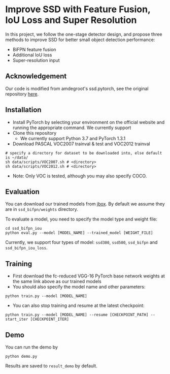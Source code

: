 # Improve SSD with Feature Fusion, IoU Loss and Super Resolution

In this project, we follow the one-stage detector design, and propose three methods to improve SSD for better small object detection performance:
+ BiFPN feature fusion
+ Additional IoU loss
+ Super-resolution input

## Acknowledgement
Our code is modified from amdegroot's ssd.pytorch, see the original repository [here](https://github.com/amdegroot/ssd.pytorch).

## Installation
+ Install PyTorch by selecting your environment on the official website and running the appropriate command. We currently support 
+ Clone this repository
    + We currently support Python 3.7 and PyTorch 1.3.1
+ Download PASCAL VOC2007 trainval & test and VOC2012 trainval
```
# specify a directory for dataset to be downloaded into, else default is ~/data/
sh data/scripts/VOC2007.sh # <directory>
sh data/scripts/VOC2012.sh # <directory>
```
+ Note: Only VOC is tested, although you may also specify COCO.

## Evaluation
You can download our trained models from [jbox](https://jbox.sjtu.edu.cn/l/I510e7). By default we assume they are in `ssd_bifpn/weights` directory.

To evaluate a model, you need to specify the model type and weight file:
```
cd ssd_bifpn_iou
python eval.py --model [MODEL_NAME] --trained_model [WEIGHT_FILE] 
```
Currently, we support four types of model: `ssd300`, `ssd500`, `ssd_bifpn` and `ssd_bifpn_iou_loss`.

## Training
+ First download the fc-reduced VGG-16 PyTorch base network weights at the same link above as our trained models
+ You should also specify the model name and other parameters:
```
python train.py --model [MODEL_NAME]
```

+ You can also stop training and resume at the latest checkpoint:
```
python train.py --model [MODEL_NAME] --resume [CHECKPOINT_PATH] --start_iter [CHECKPOINT_ITER]
```

## Demo
You can run the demo by
```
python demo.py
```
Results are saved to `result_demo` by default.